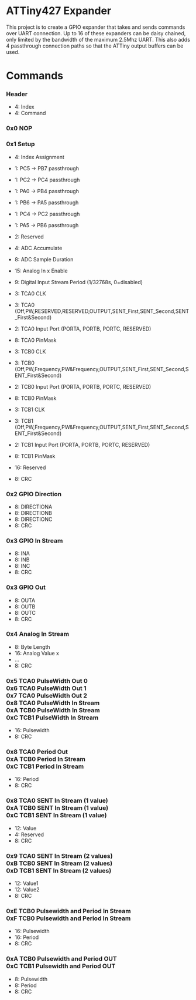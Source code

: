 # ATTiny427 Expander
This project is to create a GPIO expander that takes and sends commands over UART connection. 
Up to 16 of these expanders can be daisy chained, only limited by the bandwidth of the maximum 2.5Mhz UART. 
This also adds 4 passthrough connection paths so that the ATTiny output buffers can be used.

# Commands
### Header
* 4: Index
* 4: Command
### 0x0 NOP
### 0x1 Setup
* 4: Index Assignment
* 1: PC5 -> PB7 passthrough
* 1: PC2 -> PC4 passthrough
* 1: PA0 -> PB4 passthrough
* 1: PB6 -> PA5 passthrough

* 1: PC4 -> PC2 passthrough
* 1: PA5 -> PB6 passthrough
* 2: Reserved
* 4: ADC Accumulate

* 8: ADC Sample Duration

* 15: Analog In x Enable
* 9: Digital Input Stream Period (1/32768s, 0=disabled)

* 3: TCA0 CLK
* 3: TCA0 (Off,PW,RESERVED,RESERVED,OUTPUT,SENT_First,SENT_Second,SENT_First&Second)
* 2: TCA0 Input Port (PORTA, PORTB, PORTC, RESERVED)

* 8: TCA0 PinMask

* 3: TCB0 CLK
* 3: TCB0 (Off,PW,Frequency,PW&Frequency,OUTPUT,SENT_First,SENT_Second,SENT_First&Second)
* 2: TCB0 Input Port (PORTA, PORTB, PORTC, RESERVED)

* 8: TCB0 PinMask

* 3: TCB1 CLK
* 3: TCB1 (Off,PW,Frequency,PW&Frequency,OUTPUT,SENT_First,SENT_Second,SENT_First&Second)
* 2: TCB1 Input Port (PORTA, PORTB, PORTC, RESERVED)

* 8: TCB1 PinMask

* 16: Reserved

* 8: CRC
### 0x2 GPIO Direction
* 8: DIRECTIONA
* 8: DIRECTIONB
* 8: DIRECTIONC
* 8: CRC
### 0x3 GPIO In Stream
* 8: INA
* 8: INB
* 8: INC
* 8: CRC
### 0x3 GPIO Out
* 8: OUTA
* 8: OUTB
* 8: OUTC
* 8: CRC
### 0x4 Analog In Stream
* 8: Byte Length
* 16: Analog Value x
* ...
* 8: CRC
### 0x5 TCA0 PulseWidth Out 0 <br/> 0x6 TCA0 PulseWidth Out 1 <br/> 0x7 TCA0 PulseWidth Out 2 <br/> 0x8 TCA0 PulseWidth In Stream <br/> 0xA TCB0 PulseWidth In Stream <br/> 0xC TCB1 PulseWidth In Stream
* 16: Pulsewidth
* 8: CRC
### 0x8 TCA0 Period Out <br/> 0xA TCB0 Period In Stream <br/> 0xC TCB1 Period In Stream
* 16: Period
* 8: CRC
### 0x8 TCA0 SENT In Stream (1 value) <br/> 0xA TCB0 SENT In Stream (1 value) <br/> 0xC TCB1 SENT In Stream (1 value)
* 12: Value
* 4: Reserved
* 8: CRC
### 0x9 TCA0 SENT In Stream (2 values) <br/> 0xB TCB0 SENT In Stream (2 values) <br/> 0xD TCB1 SENT In Stream (2 values)
* 12: Value1
* 12: Value2
* 8: CRC
### 0xE TCB0 Pulsewidth and Period In Stream <br/> 0xF TCB0 Pulsewidth and Period In Stream
* 16: Pulsewidth
* 16: Period
* 8: CRC
### 0xA TCB0 Pulsewidth and Period OUT <br/> 0xC TCB1 Pulsewidth and Period OUT
* 8: Pulsewidth
* 8: Period
* 8: CRC